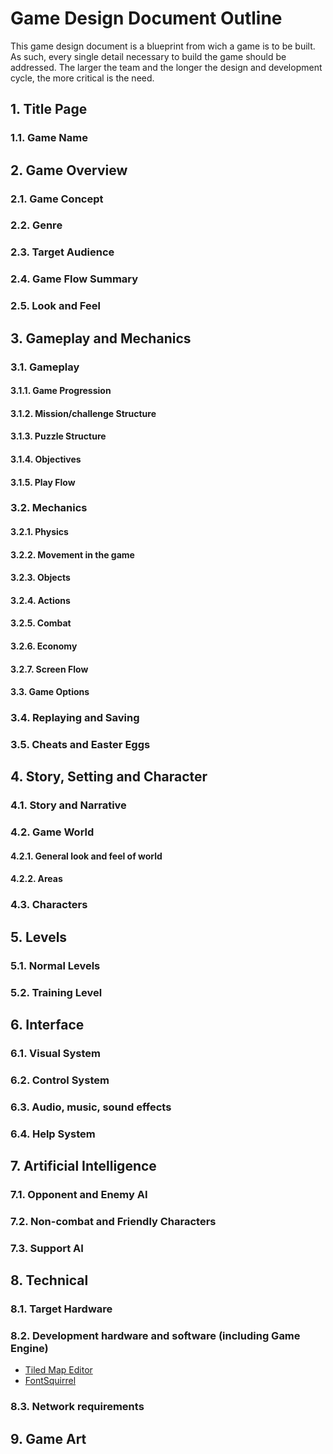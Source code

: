 # Game Design Document Outline

This game design document is a blueprint from wich a game is to be built. As such, every single detail necessary to build the game should be addressed. The larger the team and the longer the design and development cycle, the more critical is the need.


## 1. Title Page   
### 1.1. Game Name
## 2. Game Overview
### 2.1. Game Concept
### 2.2. Genre
### 2.3. Target Audience
### 2.4. Game Flow Summary
### 2.5. Look and Feel
## 3. Gameplay and  Mechanics
### 3.1. Gameplay
#### 3.1.1. Game Progression
#### 3.1.2. Mission/challenge Structure
#### 3.1.3. Puzzle Structure
#### 3.1.4. Objectives
#### 3.1.5. Play Flow
### 3.2. Mechanics
#### 3.2.1. Physics
#### 3.2.2. Movement in the game
#### 3.2.3. Objects
#### 3.2.4. Actions
#### 3.2.5. Combat
#### 3.2.6. Economy
#### 3.2.7. Screen Flow
#### 3.3. Game Options
### 3.4. Replaying and Saving 
### 3.5. Cheats and Easter Eggs
## 4. Story, Setting and Character  
### 4.1. Story and Narrative
### 4.2. Game World
#### 4.2.1. General look and feel of world
#### 4.2.2. Areas
### 4.3. Characters
## 5. Levels
### 5.1. Normal Levels
### 5.2. Training Level
## 6. Interface
### 6.1. Visual System
### 6.2. Control System
### 6.3. Audio, music, sound effects
### 6.4. Help System
## 7. Artificial Intelligence
### 7.1. Opponent  and Enemy AI
### 7.2. Non-combat and Friendly Characters
### 7.3. Support AI
## 8. Technical 
### 8.1. Target Hardware
### 8.2. Development hardware and software (including Game Engine)
- [Tiled Map Editor](http://www.mapeditor.org/)
- [FontSquirrel](https://www.fontsquirrel.com/)

### 8.3. Network requirements
## 9. Game Art

